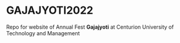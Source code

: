 # GAJAJYOTI2022
Repo for website of Annual Fest <b>Gajajyoti</b> at Centurion University of Technology and Management
